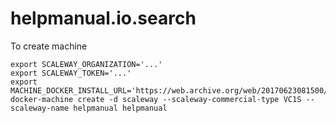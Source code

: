 helpmanual.io.search
====================

To create machine

```
export SCALEWAY_ORGANIZATION='...'
export SCALEWAY_TOKEN='...'
export MACHINE_DOCKER_INSTALL_URL='https://web.archive.org/web/20170623081500/https://get.docker.com'
docker-machine create -d scaleway --scaleway-commercial-type VC1S --scaleway-name helpmanual helpmanual
```
